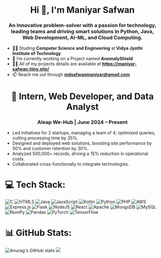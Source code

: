 <h1 align="center">Hi 👋, I'm Maniyar Safwan</h1>
<h3 align="center">An Innovative problem-solver with a passion for technology, leading teams and driving smart solutions in Python, Java, Web Development, AI-ML, and Cloud Computing.</h3>

- 🧑‍🎓 Studing **Computer Science and Engineering** at **Vidya Jyothi Institute of Technology**
- 🔭 I’m currently working on a Project named **AnomalyShield**
- 👨‍💻 All of my projects details are available at **https://maniyar-safwan.tiiny.site/**
- 📫 Reach me out through **mdsafwanmaniyar@gmail.com**

<h1 align="center">💼 Intern, Web Developer, and Data Analyst</h1>
<h3 align="center">Aleap We-Hub | June 2024 – Present</h3>

- Led initiatives for 2 startups, managing a team of 4; optimized queries, cutting processing time by 35%.
- Designed and deployed web solutions, boosting site performance by 50% and customer retention by 30%.
- Analyzed 500,000+ records, driving a 15% reduction in operational costs.
- Collaborated cross-functionally to integrate technologies.

# 💻 Tech Stack:
![C](https://img.shields.io/badge/c-%2300599C.svg?style=flat&logo=c&logoColor=white) ![HTML5](https://img.shields.io/badge/html5-%23E34F26.svg?style=flat&logo=html5&logoColor=white) ![Java](https://img.shields.io/badge/java-%23ED8B00.svg?style=flat&logo=openjdk&logoColor=white) ![JavaScript](https://img.shields.io/badge/javascript-%23323330.svg?style=flat&logo=javascript&logoColor=%23F7DF1E) ![Kotlin](https://img.shields.io/badge/kotlin-%237F52FF.svg?style=flat&logo=kotlin&logoColor=white) ![Python](https://img.shields.io/badge/python-3670A0?style=flat&logo=python&logoColor=ffdd54) ![PHP](https://img.shields.io/badge/php-%23777BB4.svg?style=flat&logo=php&logoColor=white) ![AWS](https://img.shields.io/badge/AWS-%23FF9900.svg?style=flat&logo=amazon-aws&logoColor=white) ![Express.js](https://img.shields.io/badge/express.js-%23404d59.svg?style=flat&logo=express&logoColor=%2361DAFB) ![Flask](https://img.shields.io/badge/flask-%23000.svg?style=flat&logo=flask&logoColor=white) ![NodeJS](https://img.shields.io/badge/node.js-6DA55F?style=flat&logo=node.js&logoColor=white) ![React](https://img.shields.io/badge/react-%2320232a.svg?style=flat&logo=react&logoColor=%2361DAFB) ![Apache](https://img.shields.io/badge/apache-%23D42029.svg?style=flat&logo=apache&logoColor=white) ![MongoDB](https://img.shields.io/badge/MongoDB-%234ea94b.svg?style=flat&logo=mongodb&logoColor=white) ![MySQL](https://img.shields.io/badge/mysql-4479A1.svg?style=flat&logo=mysql&logoColor=white) ![NumPy](https://img.shields.io/badge/numpy-%23013243.svg?style=flat&logo=numpy&logoColor=white) ![Pandas](https://img.shields.io/badge/pandas-%23150458.svg?style=flat&logo=pandas&logoColor=white) ![PyTorch](https://img.shields.io/badge/PyTorch-%23EE4C2C.svg?style=flat&logo=PyTorch&logoColor=white) ![TensorFlow](https://img.shields.io/badge/TensorFlow-%23FF6F00.svg?style=flat&logo=TensorFlow&logoColor=white)


# 📊 GitHub Stats:
![Anurag's GitHub stats](https://github-readme-stats.vercel.app/api?username=mdsafwanmaniyar&theme=shadow_green&show_icons=true)
![](https://github-readme-streak-stats.herokuapp.com/?user=mdsafwanmaniyar&theme=shadow_green&hide_border=false)

